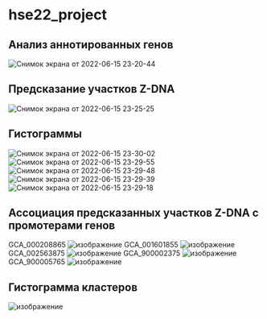 # hse22_project


## Анализ аннотированных генов
![Снимок экрана от 2022-06-15 23-20-44](https://user-images.githubusercontent.com/93282657/173920281-c272c9b3-d940-46ba-8273-7bac85f0df9c.png)
## Предсказание участков Z-DNA
![Снимок экрана от 2022-06-15 23-25-25](https://user-images.githubusercontent.com/93282657/173920639-5722fb3b-f4be-401b-a404-4bcb7bb50f6b.png)



## Гистограммы 
![Снимок экрана от 2022-06-15 23-30-02](https://user-images.githubusercontent.com/93282657/173921409-46d95105-cc1c-46e6-848c-db296bb91320.png)
![Снимок экрана от 2022-06-15 23-29-55](https://user-images.githubusercontent.com/93282657/173921411-0e0e8165-6b73-48fe-ba49-fe602498b25f.png)
![Снимок экрана от 2022-06-15 23-29-48](https://user-images.githubusercontent.com/93282657/173921415-8f7ab3ff-cf9d-492a-87d8-108628d780d1.png)
![Снимок экрана от 2022-06-15 23-29-39](https://user-images.githubusercontent.com/93282657/173921418-70afafc3-2502-4829-b871-ef0a70ba5ca6.png)
![Снимок экрана от 2022-06-15 23-29-18](https://user-images.githubusercontent.com/93282657/173921425-c91400b0-1c5b-4441-8930-129bb083926b.png)


## Ассоциация предсказанных участков Z-DNA с промотерами генов  


GCA_000208865
![изображение](https://user-images.githubusercontent.com/93282657/173921885-a78cfcac-28a4-4d44-a2cc-8add8cc8f287.png)
GCA_001601855
![изображение](https://user-images.githubusercontent.com/93282657/173922602-70d9b30f-d830-4eaf-9e72-6f6036be5f1e.png)
GCA_002563875
![изображение](https://user-images.githubusercontent.com/93282657/173922783-0a924a8b-48f1-4634-9188-70ad9b610d99.png)
GCA_900002375
![изображение](https://user-images.githubusercontent.com/93282657/173922037-a6e8901c-5c0a-429d-8a5b-26241dbe96d8.png)
GCA_900005765
![изображение](https://user-images.githubusercontent.com/93282657/173921986-6d7f0a9a-5cea-4276-82ee-3bfc533a725a.png)


## Гистограмма кластеров
![изображение](https://user-images.githubusercontent.com/93282657/173922174-1459c700-26b3-4095-8e4e-2fbc6b74b01d.png)





